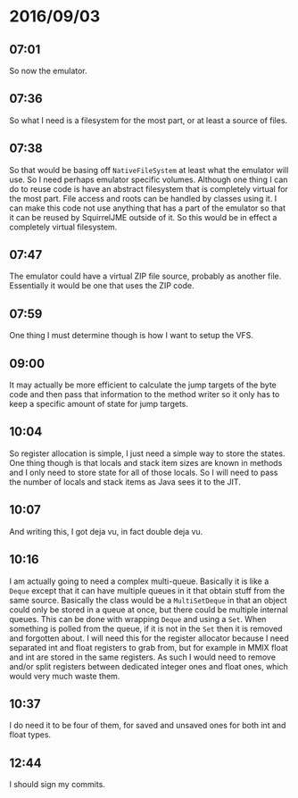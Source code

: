 # 2016/09/03

## 07:01

So now the emulator.

## 07:36

So what I need is a filesystem for the most part, or at least a source of
files.

## 07:38

So that would be basing off `NativeFileSystem` at least what the emulator
will use. So I need perhaps emulator specific volumes. Although one thing I
can do to reuse code is have an abstract filesystem that is completely
virtual for the most part. File access and roots can be handled by classes
using it. I can make this code not use anything that has a part of the
emulator so that it can be reused by SquirrelJME outside of it. So this
would be in effect a completely virtual filesystem.

## 07:47

The emulator could have a virtual ZIP file source, probably as another file.
Essentially it would be one that uses the ZIP code.

## 07:59

One thing I must determine though is how I want to setup the VFS.

## 09:00

It may actually be more efficient to calculate the jump targets of the byte
code and then pass that information to the method writer so it only has to
keep a specific amount of state for jump targets.

## 10:04

So register allocation is simple, I just need a simple way to store the states.
One thing though is that locals and stack item sizes are known in methods and
I only need to store state for all of those locals. So I will need to pass the
number of locals and stack items as Java sees it to the JIT.

## 10:07

And writing this, I got deja vu, in fact double deja vu.

## 10:16

I am actually going to need a complex multi-queue. Basically it is like a
`Deque` except that it can have multiple queues in it that obtain stuff from
the same source. Basically the class would be a `MultiSetDeque` in that an
object could only be stored in a queue at once, but there could be multiple
internal queues. This can be done with wrapping `Deque` and using a `Set`.
When something is polled from the queue, if it is not in the `Set` then it
is removed and forgotten about. I will need this for the register allocator
because I need separated int and float registers to grab from, but for example
in MMIX float and int are stored in the same registers. As such I would need to
remove and/or split registers between dedicated integer ones and float ones,
which would very much waste them.

## 10:37

I do need it to be four of them, for saved and unsaved ones for both int and
float types.

## 12:44

I should sign my commits.

